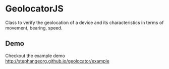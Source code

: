 # GeolocatorJS
Class to verify the geolocation of a device and its characteristics in terms of movement, bearing, speed.

## Demo
Checkout the example demo http://stephangeorg.github.io/geolocator/example 
